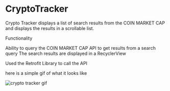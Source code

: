 # CryptoTracker

Crypto Tracker displays a list of search results from the COIN MARKET CAP and displays the results in a scrollable list.


Functionality


 Ability to query the COIN MARKET CAP API to get results from a search query
 The search results are displayed in a RecyclerView
 
 Used the Retrofit Library to call the API
 
 here is a simple gif of what it looks like 
 
![crypto tracker gif](https://user-images.githubusercontent.com/85336277/159200325-f3445f31-6860-40c6-9f2e-6e989e65f28f.gif)
